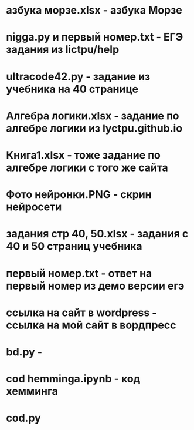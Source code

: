 # азбука морзе.xlsx - азбука Морзе
# nigga.py и  первый номер.txt - ЕГЭ задания из lictpu/help
# ultracode42.py - задание из учебника на 40 странице
# Алгебра логики.xlsx - задание по алгебре логики из lyctpu.github.io
# Книга1.xlsx - тоже задание по алгебре логики с того же сайта
# Фото нейронки.PNG - скрин нейросети
# задания стр 40, 50.xlsx - задания с 40 и 50 страниц учебника
# первый номер.txt - ответ на первый номер из демо версии егэ
# ссылка на сайт в wordpress - ссылка на мой сайт в вордпресс
# bd.py - 
# cod hemminga.ipynb - код хемминга
# cod.py
